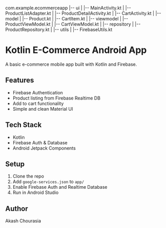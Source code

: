 com.example.ecommerceapp
|-- ui
|   |-- MainActivity.kt
|   |-- ProductListAdapter.kt
|   |-- ProductDetailActivity.kt
|   |-- CartActivity.kt
|
|-- model
|   |-- Product.kt
|   |-- CartItem.kt
|
|-- viewmodel
|   |-- ProductViewModel.kt
|   |-- CartViewModel.kt
|
|-- repository
|   |-- ProductRepository.kt
|
|-- utils
|   |-- FirebaseUtils.kt





# Kotlin E-Commerce Android App

A basic e-commerce mobile app built with Kotlin and Firebase.

## Features
- Firebase Authentication
- Product listing from Firebase Realtime DB
- Add to cart functionality
- Simple and clean Material UI

## Tech Stack
- Kotlin
- Firebase Auth & Database
- Android Jetpack Components

## Setup
1. Clone the repo
2. Add `google-services.json` to `app/`
3. Enable Firebase Auth and Realtime Database
4. Run in Android Studio

## Author
Akash Chourasia
